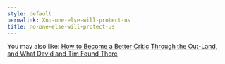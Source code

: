 ```yaml
---
style: default
permalink: Xno-one-else-will-protect-us
title: no-one-else-will-protect-us
---
```

You may also like:
[How to Become a Better Critic](http://scp-wiki.net/how-to-become-a-better-critic)
[Through the Out-Land, and What David and Tim Found There](http://scp-wiki.net/through-the-out-land-and-what-david-and-tim-found-there)